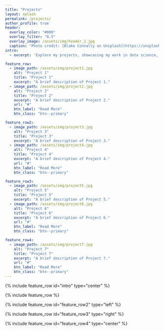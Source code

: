 ```yaml
---
title: "Projects"
layout: splash
permalink: /projects/
author_profile: true
header:
  overlay_color: "#000"
  overlay_filter: "0.5"
  overlay_image: /assets/img/header_2.jpg
  caption: "Photo credit: [Blake Connally on Unsplash](https://unsplash.com/photos/macbook-pro-inside-gray-room-B3l0g6HLxr8)"
intro: 
  - excerpt: 'Explore my projects, showcasing my work in data science, machine learning, and more. Each project highlights different aspects of my expertise and interests.'

feature_row:
  - image_path: /assets/img/project1.jpg
    alt: "Project 1"
    title: "Project 1"
    excerpt: "A brief description of Project 1."
  - image_path: /assets/img/project2.jpg
    alt: "Project 2"
    title: "Project 2"
    excerpt: "A brief description of Project 2."
    url: "#"
    btn_label: "Read More"
    btn_class: "btn--primary"

feature_row2:
  - image_path: /assets/img/project3.jpg
    alt: "Project 3"
    title: "Project 3"
    excerpt: "A brief description of Project 3."
  - image_path: /assets/img/project4.jpg
    alt: "Project 4"
    title: "Project 4"
    excerpt: "A brief description of Project 4."
    url: "#"
    btn_label: "Read More"
    btn_class: "btn--primary"

feature_row3:
  - image_path: /assets/img/project5.jpg
    alt: "Project 5"
    title: "Project 5"
    excerpt: "A brief description of Project 5."
  - image_path: /assets/img/project6.jpg
    alt: "Project 6"
    title: "Project 6"
    excerpt: "A brief description of Project 6."
    url: "#"
    btn_label: "Read More"
    btn_class: "btn--primary"

feature_row4:
  - image_path: /assets/img/project7.jpg
    alt: "Project 7"
    title: "Project 7"
    excerpt: "A brief description of Project 7."
    url: "#"
    btn_label: "Read More"
    btn_class: "btn--primary"
---
```


{% include feature_row id="intro" type="center" %}

{% include feature_row %}

{% include feature_row id="feature_row2" type="left" %}

{% include feature_row id="feature_row3" type="right" %}

{% include feature_row id="feature_row4" type="center" %}

